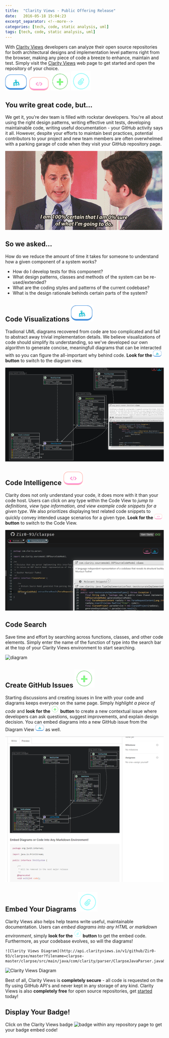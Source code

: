 ```yaml
---
title:  "Clarity Views - Public Offering Release"
date:   2016-05-18 15:04:23
excerpt_separator: <!--more-->
categories: [tech, code, static analysis, uml]
tags: [tech, code, static analysis, uml]
---
```


With [Clarity Views](bttp://clarityviews.io) developers can analyze their open source repositories for both architectural designs and implementation level patterns right from the browser, making any piece of code a breeze to enhance, maintain and test. Simply visit the [Clarity Views](http://clarityviews.io) web page to get started and open the repository of your choice.
<br>
![code](/images/diagramviewbtn.PNG)   ![code](/images/codeviewbtn.PNG) ![plus](/images/newissuebtn.PNG) ![embed](/images/embedbtn.PNG)
<!--more-->

## You write great code, but...
We get it, you're dev team is filled with rockstar developers. You're all about using the right design patterns, writing effective unit tests, developing maintainable code, writing useful documentation - your GitHub activity says it all. However, despite your efforts to maintain best practices, potential contributors to your project and new team members are often overwhelmed with a parking garage of code when they visit your GitHub repository page.  


![overwhelmed](/images/overwhelmed.gif)


## So we asked...  
How do we reduce the amount of time it takes for someone to understand how a given component of a system works? 

-   How do I develop tests for this component?
-   What design patterns, classes and methods of the system can be re-used/extended?
-   What are the coding styles and patterns of the current codebase?
-   What is the design rationale behinds certain parts of the system?


##  Code Visualizations ![code](/images/diagramviewbtn.PNG)

Tradional UML diagrams recovered from code are too complicated and fail to abstract away trivial implementation details. We believe visualizations of code should simplify its understanding, so we've developed our own algorithm to generate concise, meaningfull diagrams that can be interacted with so you can figure the all-important why behind code. **Look for the ![pluses](/images/diagramviewbtnsmall.png) button** to switch to the diagram view.

![diagram](/images/diagram.PNG) 

## Code Intelligence ![code](/images/codeviewbtn.PNG)
Clarity does not only understand your code, it does more with it than your code host. Users can click on any type within the Code View to *jump to definitions, view type information, and view example code snippets for a given type*. We also prioritizes displaying test related code snippets to quickly convey intended usage scenarios for a given type. **Look for the ![codess](/images/codeviewbtnsmall.png) button** to switch to the Code View.

![diagram](/images/codeview.PNG)

## Code Search
Save time and effort by searching across functions, classes, and other code elements. Simply enter the name of the function of type into the search bar at the top of your Clarity Views environment to start searching.

![diagram](https://raw.githubusercontent.com/clarity-team/jekyll-uno/master/images/search.PNG)

## Create GitHub Issues ![plus](/images/newissuebtn.PNG)
Starting discussions and creating issues in line with your code and diagrams keeps everyone on the same page. Simply *highlight a piece of code* and **look for the ![pluss](/images/newissuebtnsmall.png) button** to create a new contextual issue where developers can ask questions, suggest improvements, and explain design decision. You can embed diagrams into a new GitHub issue from the Diagram View  ![pluses](/images/diagramviewbtnsmall.png) as well.

![diagram](/images/embed.PNG)

## Embed Your Diagrams ![embed](/images/embedbtn.PNG)
Clarity Views also helps help teams write useful, maintainable documentation. Users can *embed diagrams into any HTML or markdown environment*, simply **look for the  ![embeds](/images/embedbtnsmall.png) button** to get the embed code. Furthermore, as your codebase evolves, so will the diagrams!

```
![Clarity Views Diagram](http://api.clarityviews.io/v1/github/Zir0-93/clarpse/master?filename=clarpse-master/clarpse/src/main/java/com/clarity/parser/ClarpseJavaParser.java&size=6)
````
![Clarity Views Diagram](http://api.clarityviews.io/v1/github/Zir0-93/clarpse/master?filename=clarpse-master/clarpse/src/main/java/com/clarity/parser/ClarpseJavaParser.java&size=6)
<p class="lead">Best of all, Clarity Views is <b>completely secure</b> - all code is requested on the fly using GitHub API's and never kept in any storage of any kind. Clarity Views is also <b>completely free</b> for open source repositories, get <a href="http://clarityviews.io">started</a> today! </p>

## Display Your Badge!
Click on the Clarity Views badge ![badge](http://clarityviews.io/badge) within any repository page to get your badge embed code!
